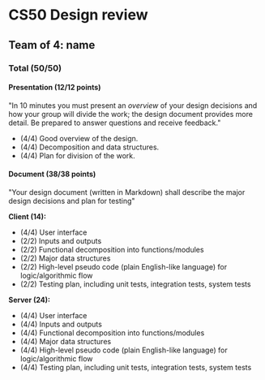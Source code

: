 # CS50 Design review
## Team of 4: name

### Total (50/50)

#### Presentation (12/12 points)

"In 10 minutes you must present an *overview* of your design decisions and how your group will divide the work; the design document provides more detail. Be prepared to answer questions and receive feedback."

* (4/4) Good overview of the design.
* (4/4) Decomposition and data structures.
* (4/4) Plan for division of the work.

#### Document (38/38 points)

"Your design document (written in Markdown) shall describe the major design decisions and plan for testing"

**Client (14):**

* (4/4) User interface
* (2/2) Inputs and outputs
* (2/2) Functional decomposition into functions/modules
* (2/2) Major data structures
* (2/2) High-level pseudo code (plain English-like language) for logic/algorithmic flow
* (2/2) Testing plan, including unit tests, integration tests, system tests

**Server (24):**

* (4/4) User interface
* (4/4) Inputs and outputs
* (4/4) Functional decomposition into functions/modules
* (4/4) Major data structures
* (4/4) High-level pseudo code (plain English-like language) for logic/algorithmic flow
* (4/4) Testing plan, including unit tests, integration tests, system tests

